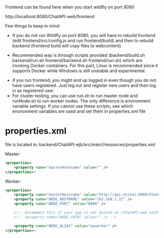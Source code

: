 


Frontend can be found here when you start wildfly on port 8080

http://localhost:8080/ChatAPI-web/frontend

Few things to keep in mind:

* if you do not run Wildfly on port 8080, you will have to rebuild frontend (edit frontend/src/config.js and run frontend/build) and then to rebuild backend (frontend build will copy files to webcontent)
+ Recommended way is through scripts provided (backend/build.sh backend/run.sh frontend/backend.sh frontend/run.sh) which are invoking Docker containers. For this part, Linux is recommended since it supports Docker while Windows is still unstable and experimental.
* if you run frontend, you might end up logged in even though you do not have users registered. Just log out and register new users and then log in as registered user.
* For cluster testing, you can use run.sh to run master node and runNode.sh to run worker nodes. The only difference is environment variable settings. If you cannot use these scripts, see which environment variables are used and set them in properties.xml file


# properties.xml
file is located in: backend/ChatAPI-ejb/src/main//resources/properties.xml

Master:

```xml
<properties>
    <property name="masterHostname" value="" />
</properties>⏎  
```

Worker:
```xml
<properties>
    <property name="masterHostname" value="http://api.atchat:8080/ChatAPI-web/rest" />
    <property name="NODE_HOSTNAME" value="192.168.1.22" />
    <property name="NODE_PORT" value="8080" />

    <!-- Uncomment this if your app is not hosted on /ChatAPI-web path on server  -->
    <!-- <property name="NODE_PATH" value="" /> -->

    <property name="NODE_ALIAS" value="myworker" />
</properties>⏎  
```

